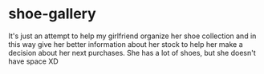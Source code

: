 # shoe-gallery
It's just an attempt to help my girlfriend organize her shoe collection and in this way give her better information about her stock to help her make a decision about her next purchases. She has a lot of shoes, but she doesn't have space XD
